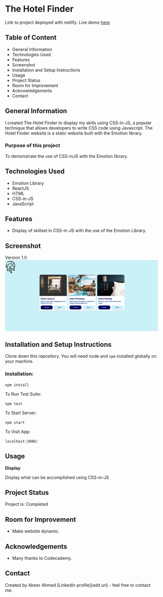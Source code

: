 # The Hotel Finder
Link to project deployed with netlify. Live demo [here](the-hotel-finder.netlify.app)

## Table of Content
* General Information
* Technologies Used
* Features
* Screenshot
* Installation and Setup Instructions
* Usage
* Project Status
* Room for Improvement
* Acknowledgements
* Contact

## General Information
I created The Hotel Finder to display my skills using CSS-in-JS, a popular technique that allows developers to write CSS code using Javascript. The Hotel Finder website is a static website built with the Emotion library.
### Purpose of this project

To demonstrate the use of CSS-inJS with the Emotion library.

## Technologies Used
* Emotion Library
* ReactJS
* HTML
* CSS-in-JS
* JavaScript

## Features
* Display of skillset in CSS-in-JS with the use of the Emotion Library.

## Screenshot
Version 1.0 
![project screenshot](Screenshot.png)

## Installation and Setup Instructions

Clone down this repository. You will need node and `npm` installed globally on your machine.

### Installation:

`npm install`

To Run Test Suite:

`npm test`

To Start Server:

`npm start`

To Visit App:

`localhost:3000/`

## Usage

**Display**

Display what can be accomplished using CSS-in-JS

## Project Status
Project is: Completed

## Room for Improvement
* Make website dynamic.

## Acknowledgements
* Many thanks to Codecademy.

## Contact
Created by Abeer Ahmed [LinkedIn profile](add url) - feel free to contact me.

